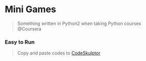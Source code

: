 # Mini Games
> Something written in Python2 when taking Python courses @Coursera
### Easy to Run
> Copy and paste codes to [CodeSkulptor](http://www.codeskulptor.org)
